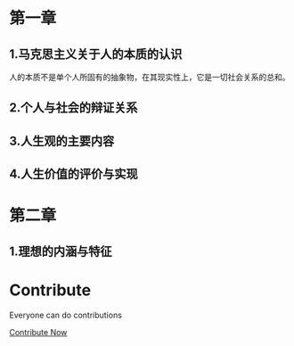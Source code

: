 # 第一章

## 1.马克思主义关于人的本质的认识
人的本质不是单个人所固有的抽象物，在其现实性上，它是一切社会关系的总和。

## 2.个人与社会的辩证关系


## 3.人生观的主要内容


## 4.人生价值的评价与实现


# 第二章

## 1.理想的内涵与特征



# Contribute

Everyone can do contributions

[Contribute Now](https://github.com/The-Brotherhood-of-SCU/Morality-Review-Material)